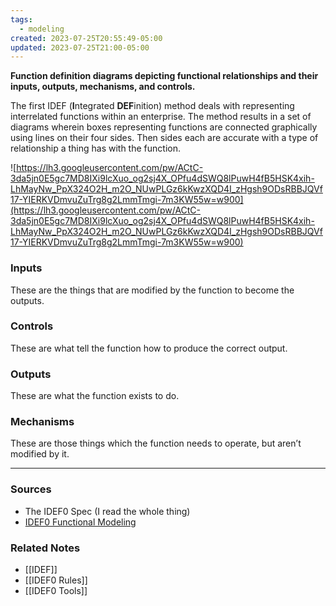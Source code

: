 ```yaml
---
tags:
  - modeling
created: 2023-07-25T20:55:49-05:00
updated: 2023-07-25T21:00-05:00
---
```

**Function definition diagrams depicting functional relationships and their inputs, outputs, mechanisms, and controls.**

The first IDEF (**I**ntegrated **DEF**inition) method deals with representing interrelated functions within an enterprise. The method results in a set of diagrams wherein boxes representing functions are connected graphically using lines on their four sides. Then sides each are accurate with a type of relationship a thing has with the function.

![https://lh3.googleusercontent.com/pw/ACtC-3da5jn0E5gc7MD8IXi9lcXuo_og2sj4X_OPfu4dSWQ8lPuwH4fB5HSK4xih-LhMayNw_PpX324O2H_m2O_NUwPLGz6kKwzXQD4I_zHgsh9ODsRBBJQVf17-YIERKVDmvuZuTrg8g2LmmTmgi-7m3KW55w=w900](https://lh3.googleusercontent.com/pw/ACtC-3da5jn0E5gc7MD8IXi9lcXuo_og2sj4X_OPfu4dSWQ8lPuwH4fB5HSK4xih-LhMayNw_PpX324O2H_m2O_NUwPLGz6kKwzXQD4I_zHgsh9ODsRBBJQVf17-YIERKVDmvuZuTrg8g2LmmTmgi-7m3KW55w=w900)

### **Inputs**

These are the things that are modified by the function to become the outputs. 

### **Controls**

These are what tell the function how to produce the correct output. 

### **Outputs**

These are what the function exists to do. 

### **Mechanisms**

These are those things which the function needs to operate, but aren’t modified by it. 

---

### Sources
- The IDEF0 Spec (I read the whole thing)
- [IDEF0 Functional Modeling](https://aarongilly.com/gillespedia/idef0/)

### Related Notes
- [[IDEF]] 
- [[IDEF0 Rules]]
- [[IDEF0 Tools]]